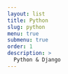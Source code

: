 ```yaml
---
layout: list
title: Python
slug: python
menu: true
submenu: true
order: 1
description: >
  Python & Django
---
```

